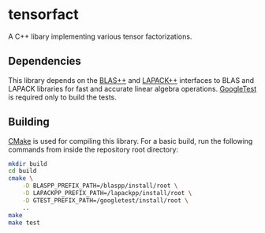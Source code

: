 # tensorfact

A C++ libary implementing various tensor factorizations.

## Dependencies

This library depends on the [BLAS++](https://bitbucket.org/icl/blaspp) and
[LAPACK++](https://bitbucket.org/icl/lapackpp) interfaces to BLAS and LAPACK
libraries for fast and accurate linear algebra operations.
[GoogleTest](https://github.com/google/googletest) is required only to build
the tests.

## Building

[CMake](https://cmake.org/) is used for compiling this library. For a basic
build, run the following commands from inside the repository root directory:
```sh
mkdir build
cd build
cmake \
    -D BLASPP_PREFIX_PATH=/blaspp/install/root \
    -D LAPACKPP_PREFIX_PATH=/lapackpp/install/root \
    -D GTEST_PREFIX_PATH=/googletest/install/root \
    ..
make
make test
```
